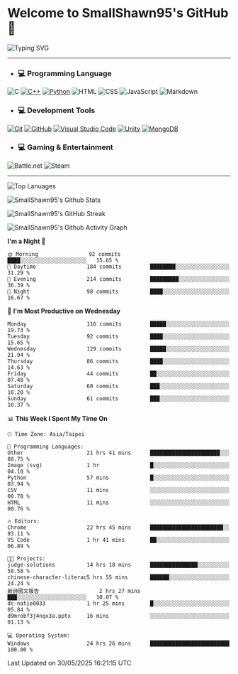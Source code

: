 # Welcome to SmallShawn95's GitHub 👋

![Typing SVG](https://readme-typing-svg.demolab.com/?lines=print("Hello,+world!");printf("Hello,+world!");cout+<<+"Hello,+world!";console.log("Hello,+world!")&center=true&vCenter=true&size=22&random=true)

***
<!-- https://shields.io/, https://simpleicons.org/ -->
* ### 💻 Programming Language
![C](https://img.shields.io/badge/-C-A8B9CC?style=flat-square&logo=c&logoColor=white)
[![C++](https://img.shields.io/badge/-C++-00599C?style=flat-square&logo=cplusplus)](https://cplusplus.com/)
[![Python](https://img.shields.io/badge/-Python-3776AB?style=flat-square&logo=python&logoColor=white)](https://www.python.org/)
![HTML](https://img.shields.io/badge/-HTML-E34F26?style=flat-square&logo=html5&logoColor=white)
![CSS](https://img.shields.io/badge/-CSS-1572B6?style=flat-square&logo=css3)
![JavaScript](https://img.shields.io/badge/-JavaScript-F7DF1E?style=flat-square&logo=javascript&logoColor=white)
![Markdown](https://img.shields.io/badge/-Markdown-000000?style=flat-square&logo=markdown)
* ### 💻 Development Tools
[![Git](https://img.shields.io/badge/-Git-f05032?style=flat-square&logo=git&logoColor=white)](https://git-scm.com/)
[![GitHub](https://img.shields.io/badge/-GitHub-181717?style=flat-square&logo=github)](https://github.com/)
[![Visual Studio Code](https://img.shields.io/badge/-Visual%20Studio%20Code-007ACC?style=flat-square&logo=visualstudiocode)](https://code.visualstudio.com/)
[![Unity](https://img.shields.io/badge/-Unity-000000?style=flat-square&logo=unity)](https://unity.com/)
[![MongoDB](https://img.shields.io/badge/-MongoDB-47A248?style=flat-square&logo=mongodb&logoColor=white)](https://www.mongodb.com/)
* ### 💻 Gaming & Entertainment
![Battle.net](https://img.shields.io/badge/-Battle.net-4381C3?style=flat-square&logo=battledotnet&logoColor=white)
![Steam](https://img.shields.io/badge/-Steam-000000?style=flat-square&logo=steam)
***

<!-- ![GitHub User's Stars](https://img.shields.io/github/stars/smallshawn95?color=orange&label=Stars&labelColor=yellow) -->
<!-- ![GitHub Followers](https://img.shields.io/github/followers/smallshawn95?color=orange&label=Followers&labelColor=FFDBAC) -->

![Top Lanuages](https://github-readme-stats.vercel.app/api/top-langs/?username=smallshawn95&theme=holi&layout=donut&size_weight=0.5&count_weight=0.5&exclude_repo=smallshawn95.github.io)

![SmallShawn95's Github Stats](https://github-readme-stats.vercel.app/api?username=smallshawn95&theme=holi&show_icons=true&rank_icon=github)

![SmallShawn95's GitHub Streak](https://streak-stats.demolab.com/?user=smallshawn95&theme=holi-theme&date_format=M%20j%5B%2C%20Y%5D)

![SmallShawn95's Github Activity Graph](https://github-readme-activity-graph.vercel.app/graph?username=smallshawn95&theme=tokyo-night)

<!-- ![SmallShawn95's WakaTime Stats](https://github-readme-stats.vercel.app/api/wakatime?username=smallshawn95) -->
<!-- ![Repositorie Card](https://github-readme-stats.vercel.app/api/pin/?username=smallshawn95&repo=Python-Discord-Bot-Course&theme=holi) -->
<!-- ![Repositorie Card](https://github-readme-stats.vercel.app/api/pin/?username=smallshawn95&repo=ZeroJudge-Code&theme=holi) -->

<!--START_SECTION:waka-->
**I'm a Night 🦉** 

```text
🌞 Morning                92 commits          ████░░░░░░░░░░░░░░░░░░░░░   15.65 % 
🌆 Daytime                184 commits         ████████░░░░░░░░░░░░░░░░░   31.29 % 
🌃 Evening                214 commits         █████████░░░░░░░░░░░░░░░░   36.39 % 
🌙 Night                  98 commits          ████░░░░░░░░░░░░░░░░░░░░░   16.67 % 
```
📅 **I'm Most Productive on Wednesday** 

```text
Monday                   116 commits         █████░░░░░░░░░░░░░░░░░░░░   19.73 % 
Tuesday                  92 commits          ████░░░░░░░░░░░░░░░░░░░░░   15.65 % 
Wednesday                129 commits         █████░░░░░░░░░░░░░░░░░░░░   21.94 % 
Thursday                 86 commits          ████░░░░░░░░░░░░░░░░░░░░░   14.63 % 
Friday                   44 commits          ██░░░░░░░░░░░░░░░░░░░░░░░   07.48 % 
Saturday                 60 commits          ███░░░░░░░░░░░░░░░░░░░░░░   10.20 % 
Sunday                   61 commits          ███░░░░░░░░░░░░░░░░░░░░░░   10.37 % 
```


📊 **This Week I Spent My Time On** 

```text
🕑︎ Time Zone: Asia/Taipei

💬 Programming Languages: 
Other                    21 hrs 41 mins      ██████████████████████░░░   88.75 % 
Image (svg)              1 hr                █░░░░░░░░░░░░░░░░░░░░░░░░   04.10 % 
Python                   57 mins             █░░░░░░░░░░░░░░░░░░░░░░░░   03.94 % 
CSV                      11 mins             ░░░░░░░░░░░░░░░░░░░░░░░░░   00.78 % 
HTML                     11 mins             ░░░░░░░░░░░░░░░░░░░░░░░░░   00.76 % 

🔥 Editors: 
Chrome                   22 hrs 45 mins      ███████████████████████░░   93.11 % 
VS Code                  1 hr 41 mins        ██░░░░░░░░░░░░░░░░░░░░░░░   06.89 % 

🐱‍💻 Projects: 
judge-solutions          14 hrs 18 mins      ███████████████░░░░░░░░░░   58.58 % 
chinese-character-literac5 hrs 55 mins       ██████░░░░░░░░░░░░░░░░░░░   24.24 % 
新詩國文報告                   2 hrs 27 mins       ███░░░░░░░░░░░░░░░░░░░░░░   10.07 % 
dc-natie0033             1 hr 25 mins        █░░░░░░░░░░░░░░░░░░░░░░░░   05.84 % 
d9mrobf3j4nqx3a.pptx     16 mins             ░░░░░░░░░░░░░░░░░░░░░░░░░   01.13 % 

💻 Operating System: 
Windows                  24 hrs 26 mins      █████████████████████████   100.00 % 
```


 Last Updated on 30/05/2025 16:21:15 UTC
<!--END_SECTION:waka-->

<!--
**smallshawn95/smallshawn95** is a ✨ _special_ ✨ repository because its `README.md` (this file) appears on your GitHub profile.

- 🔭 I’m currently working on ...
- 🌱 I’m currently learning ...
- 👯 I’m looking to collaborate on ...
- 🤔 I’m looking for help with ...
- 💬 Ask me about ...
- 📫 How to reach me: ...
- 😄 Pronouns: ...
- ⚡ Fun fact: ...
-->
